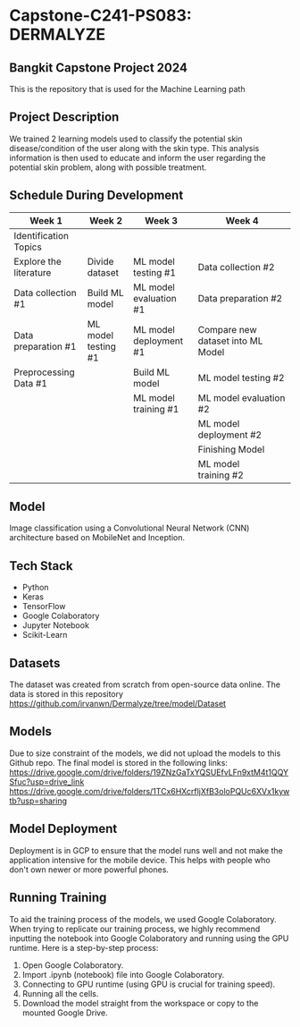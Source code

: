 # Capstone-C241-PS083: DERMALYZE

## Bangkit Capstone Project 2024
This is the repository that is used for the Machine Learning path

## Project Description
We trained 2 learning models used to classify the potential skin disease/condition of the user along with the skin type. This analysis information is then used to educate and inform the user regarding the potential skin problem, along with possible treatment.

## Schedule During Development
|         Week 1         |       Week 2        |         Week 3          |               Week 4                |
|----------------------- |---------------------|-------------------------|-------------------------------------|
| Identification Topics  |
| Explore the literature |   Divide dataset    |   ML model testing #1   |          Data collection #2         |
|   Data collection #1   |   Build ML model    |  ML model evaluation #1 |          Data preparation #2        |
|   Data preparation #1  |  ML model testing #1|  ML model deployment #1 |  Compare new dataset into ML Model  |
| Preprocessing Data #1  |                     |      Build ML model     |          ML model testing #2        |
|                        |                     |  ML model training #1   |        ML model evaluation #2       |
|                        |                     |                         |        ML model deployment #2       |
|                        |                     |                         |            Finishing Model          |
|                        |                     |                         |            ML model training #2     |

## Model
Image classification using a Convolutional Neural Network (CNN) architecture based on MobileNet and Inception.

## Tech Stack
- Python
- Keras
- TensorFlow
- Google Colaboratory
- Jupyter Notebook
- Scikit-Learn

## Datasets
The dataset was created from scratch from open-source data online. The data is stored in this repository
https://github.com/irvanwn/Dermalyze/tree/model/Dataset 

## Models
Due to size constraint of the models, we did not upload the models to this Github repo. The final model is stored in the following links: <br />
https://drive.google.com/drive/folders/19ZNzGaTxYQSUEfvLFn9xtM4t1QQYSfuc?usp=drive_link <br />
https://drive.google.com/drive/folders/1TCx6HXcrfljXfB3oloPQUc6XVx1kywtb?usp=sharing <br />

## Model Deployment 
Deployment is in GCP to ensure that the model runs well and not make the application intensive for the mobile device. This helps with people who don't own newer or more powerful phones.

## Running Training
To aid the training process of the models, we used Google Colaboratory. When trying to replicate our training process, we highly recommend inputting the notebook into Google Colaboratory and running using the GPU runtime. Here is a step-by-step process:

1. Open Google Colaboratory.
2. Import .ipynb (notebook) file into Google Colaboratory.
3. Connecting to GPU runtime (using GPU is crucial for training speed).
4. Running all the cells.
5. Download the model straight from the workspace or copy to the mounted Google Drive.
